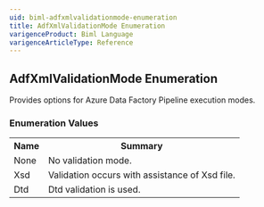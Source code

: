 ```yaml
---
uid: biml-adfxmlvalidationmode-enumeration
title: AdfXmlValidationMode Enumeration
varigenceProduct: Biml Language
varigenceArticleType: Reference
---
```


## AdfXmlValidationMode Enumeration<div class="LanguageSummary"><div class ="SummaryItem">Provides options for Azure Data Factory Pipeline execution modes.</div></div><div class="EnumValueGroup">### Enumeration Values<table id="EnumValue" class="MemberList"><tbody><tr><th class="MemberNameColumnHeader">Name</th><th class="MemberSummaryColumnHeader">Summary</th></tr><tr class="cd0"><td class="MemberName">None</td><td class="MemberSummary"><div class ="SummaryItem">No validation mode.</div> </td></tr><tr class="cd1"><td class="MemberName">Xsd</td><td class="MemberSummary"><div class ="SummaryItem">Validation occurs with assistance of Xsd file.</div> </td></tr><tr class="cd0"><td class="MemberName">Dtd</td><td class="MemberSummary"><div class ="SummaryItem">Dtd validation is used.</div> </td></tr></tbody></table></div>